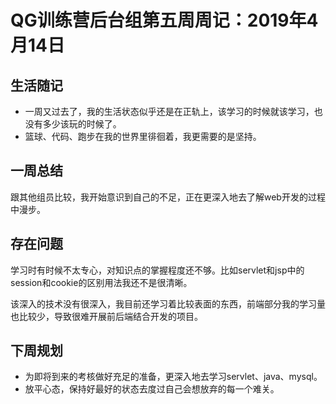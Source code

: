 # QG训练营后台组第五周周记：2019年4月14日

## 生活随记

- 一周又过去了，我的生活状态似乎还是在正轨上，该学习的时候就该学习，也没有多少该玩的时候了。
- 篮球、代码、跑步在我的世界里徘徊着，我更需要的是坚持。

## 一周总结

跟其他组员比较，我开始意识到自己的不足，正在更深入地去了解web开发的过程中漫步。

## 存在问题

学习时有时候不太专心，对知识点的掌握程度还不够。比如servlet和jsp中的session和cookie的区别用法我还不是很清晰。

该深入的技术没有很深入，我目前还学习着比较表面的东西，前端部分我的学习量也比较少，导致很难开展前后端结合开发的项目。

## 下周规划

- 为即将到来的考核做好充足的准备，更深入地去学习servlet、java、mysql。
- 放平心态，保持好最好的状态去度过自己会想放弃的每一个难关。

